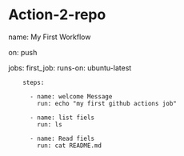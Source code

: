 # Action-2-repo
name: My First Workflow

on: push

jobs:
   first_job:
        runs-on: ubuntu-latest
		
		steps:
		
		  - name: welcome Message
		    run: echo "my first github actions job"
			
		  - name: list fiels
            run: ls
			
          - name: Read fiels
            run: cat README.md		  